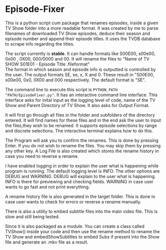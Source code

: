 # Episode-Fixer

This is a python script cum package that renames episodes, inside a given TV Show folder into a more readable format. It was created by me to parse filenames of downloaded TV Show episodes, deduce their season and episode number and append their episode titles. It uses the TVDB database to scrape info regarding the titles.

The script currently is **stable**. It can handle formats like  S00E00, s00e00, 0x00 , 0X00, 000/0000 and 00. It will rename the files to "Name of TV SHOW S01E01 - Episode Title .fileformat"  
The format in which season and episode info is outputted is controlled by the user.  The output formats SE, se, x, X and 0.  These result in "S00E00, s00e00, 0x0, 0X00 and 000 respectively. The default format is "SE".

The command line to execute this script is  `PYTHON_PATH "PATH/EpisodeFixer.py"`. It has an interactive command line interface.  This interface asks for inital input as the logging level of code, name of the TV Show and Parent Directory of TV Show. It also asks for Output Format.

It will first go through all files in the folder and subfolders of the directory entered. It will find names for these files and in the end ask the user to input the files,they wish to be renamed. It supports episode selections by range and discrete selections. The interactive terminal explains how to do this.

The Program will ask you to confirm the renames. This is done by pressing Enter. If you do not wish to rename the files. You may skip them by pressing any other key. A Log File is also created which stores the rename history in case you need to reverse a rename.

I have enabled logging in order to explain the user what is happening while program is running. The default logging level is INFO. The other options are DEBUG and WARNING. DEBUG will explain to the user what is happening. INFO is there for previewing and checking fields. WARNING in case user wants to go fast and not print everything.

A rename history file is also generated in the target folder. This is done in case user wants to check for errors or reverse a rename manually.

There is also a utility to embed subtitle files into the main video file. This is slow and still being tested.

Since it is also packaged as a module. You can create a class called TVShow() inside your code and then use the rename method to rename the TV Show and embedShowSubtitles to embed Subs if present into the Show file and generate an .mkv file as a result.

